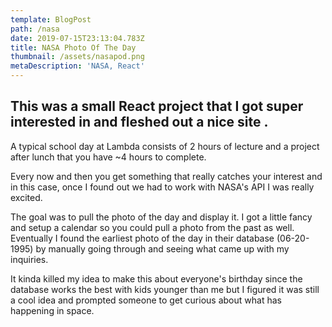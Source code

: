 ```yaml
---
template: BlogPost
path: /nasa
date: 2019-07-15T23:13:04.783Z
title: NASA Photo Of The Day
thumbnail: /assets/nasapod.png
metaDescription: 'NASA, React'
---
```

## This was a small React project that I got super interested in and fleshed out a nice site .

A typical school day at Lambda consists of 2 hours of lecture and a project after lunch that you have ~4 hours to complete.

Every now and then you get something that really catches your interest and in this case, once I found out we had to work with NASA's API I was really excited. 

The goal was to pull the photo of the day and display it. I got a little fancy and setup a calendar so you could pull a photo from the past as well. Eventually I found the earliest photo of the day in their database (06-20-1995) by manually going through and seeing what came up with my inquiries. 

It kinda killed my idea to make this about everyone's birthday since the database works the best with kids younger than me but I figured it was still a cool idea and prompted someone to get curious about what has happening in space.

